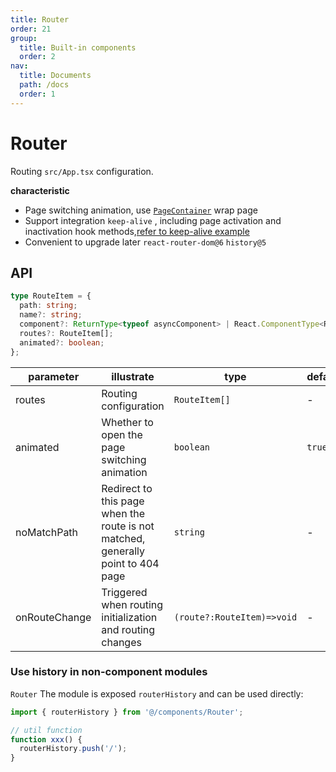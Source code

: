 ```yaml
---
title: Router
order: 21
group:
  title: Built-in components
  order: 2
nav:
  title: Documents
  path: /docs
  order: 1
---
```


# Router

Routing `src/App.tsx` configuration.

**characteristic**

- Page switching animation, use [`PageContainer`](/en-US/docs/component-page) wrap page
- Support integration `keep-alive` , including page activation and inactivation hook methods,[refer to keep-alive example](/en-US/docs/example-keep-alive)
- Convenient to upgrade later `react-router-dom@6` `history@5`

## API

```typescript
type RouteItem = {
  path: string;
  name?: string;
  component?: ReturnType<typeof asyncComponent> | React.ComponentType<RouteChildrenProps<any>>;
  routes?: RouteItem[];
  animated?: boolean;
};
```

| parameter | illustrate | type | defaults |
| --- | --- | --- | --- |
| routes | Routing configuration | `RouteItem[]` | - |
| animated | Whether to open the page switching animation | `boolean` | `true` |
| noMatchPath | Redirect to this page when the route is not matched, generally point to 404 page | `string` | - |
| onRouteChange | Triggered when routing initialization and routing changes | `(route?:RouteItem)=>void` | - |

### Use history in non-component modules

`Router` The module is exposed `routerHistory` and can be used directly:

```typescript
import { routerHistory } from '@/components/Router';

// util function
function xxx() {
  routerHistory.push('/');
}
```
